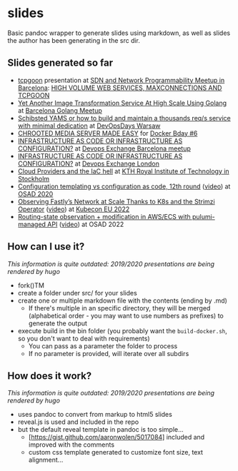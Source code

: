 # slides
Basic pandoc wrapper to generate slides using markdown, as well as slides the author has been generating in the src dir.

## Slides generated so far

* [tcpgoon](https://github.com/dachad/tcpgoon) presentation at [SDN and Network Programmability Meetup in Barcelona](https://www.meetup.com/es-ES/SDN-and-Network-Programmability-Meetup-in-Barcelona/events/245132925/):
[HIGH VOLUME WEB SERVICES, MAXCONNECTIONS AND TCPGOON](http://dcaba.github.io/slides/171218_tcpgoonAtBcnNetworkMeetup/)
* [Yet Another Image Transformation Service At High Scale Using Golang](https://dcaba.github.io/slides/180612_transformingImagesAtScaleWithGo/)
at [Barcelona Golang Meetup](https://www.meetup.com/es-ES/Golang-Barcelona/events/252114527/)
* [Schibsted YAMS or how to build and maintain a thousands req/s service with minimal dedication](https://dcaba.github.io/slides/181119_yamsServiceAndOps)
at [DevOpsDays Warsaw](https://devopsdays.pl/)
* [CHROOTED MEDIA SERVER MADE EASY](https://dcaba.github.io/slides/190326_dockerBirthday) for
[Docker Bday #6](https://events.docker.com/events/details/docker-barcelona-presents-docker-bday-6-how-do-you-docker/)
* [INFRASTRUCTURE AS CODE OR INFRASTRUCTURE AS CONFIGURATION?](https://dcaba.github.io/slides/190605_doxelona_IaC) at [Devops Exchange Barcelona meetup](https://www.meetup.com/es-ES/devops-exchange-barcelona/events/261831097)
* [INFRASTRUCTURE AS CODE OR INFRASTRUCTURE AS CONFIGURATION?](https://dcaba.github.io/slides/190620_devopsExchange_IaC) at [Devops Exchange London](https://www.youtube.com/watch?v=Yp9YdscJ2eg)
* [Cloud Providers and the IaC hell](https://dcaba.github.io/slides/200428_KTH_IaC/) at [KTH Royal Institute of Technology in Stockholm](https://github.com/KTH/devops-course)
* [Configuration templating vs configuration as code, 12th round](https://dcaba.github.io/slides/201020_OSAD/) ([video](https://www.youtube.com/watch?v=qOg6iI13JV8)) at [OSAD 2020](https://osad-munich.org/en/)
* [Observing Fastly’s Network at Scale Thanks to K8s and the Strimzi Operator](https://static.sched.com/hosted_files/kccnceu2022/06/Observing%20Fastly%E2%80%99s%20network%20at%20scale%20thanks%20to%20K8s%20and%20the%20Strimzi%20operator.pdf) ([video](https://www.youtube.com/watch?v=eYZO7n_o0OQ)) at [Kubecon EU 2022](https://sched.co/ytrM)
* [Routing-state observation + modification in AWS/ECS with pulumi-managed API](https://osad-munich.org/wp-content/uploads/2022/10/15.00-Rodriguez.pdf) ([video](https://www.youtube.com/watch?v=P-0v1haFktc)) at OSAD 2022

## How can I use it?

*This information is quite outdated: 2019/2020 presentations are being rendered by hugo*

* fork()TM
* create a folder under src/ for your slides
* create one or multiple markdown file with the contents (ending by .md)
	* If there's multiple in an specific directory, they will be merged (alphabetical order - you may want to use
	numbers as prefixes) to generate the output
* execute build in the bin folder (you probably want the `build-docker.sh`, so you don't want to deal with requirements)
	* You can pass as a parameter the folder to process
	* If no parameter is provided, will iterate over all subdirs

## How does it work?

*This information is quite outdated: 2019/2020 presentations are being rendered by hugo*

* uses pandoc to convert from markup to html5 slides
* reveal.js is used and included in the repo
* but the default reveal template in pandoc is too simple...
	* [https://gist.github.com/aaronwolen/5017084] included and improved with the comments
	* custom css template generated to customize font size, text alignment...
